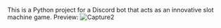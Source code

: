 This is a Python project for a Discord bot that acts as an innovative slot machine game.
Preview:
![Capture2](https://user-images.githubusercontent.com/125412893/230516131-bc30cdbe-923c-4183-b466-10f3544c4653.JPG)
